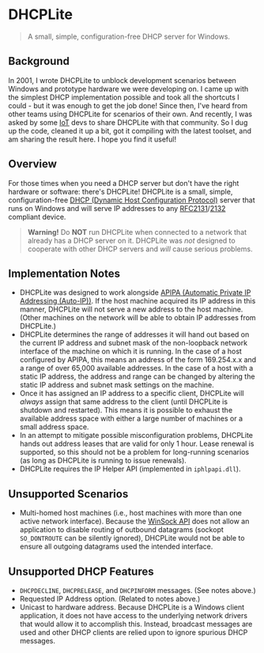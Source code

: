 # DHCPLite

> A small, simple, configuration-free DHCP server for Windows.

## Background

In 2001, I wrote DHCPLite to unblock development scenarios between Windows and prototype hardware we were developing on.
I came up with the simplest DHCP implementation possible and took all the shortcuts I could - but it was enough to get the job done!
Since then, I've heard from other teams using DHCPLite for scenarios of their own.
And recently, I was asked by some [IoT](https://en.wikipedia.org/wiki/Internet_of_Things) devs to share DHCPLite with that community.
So I dug up the code, cleaned it up a bit, got it compiling with the latest toolset, and am sharing the result here.
I hope you find it useful!

## Overview

For those times when you need a DHCP server but don't have the right hardware or software: there's DHCPLite!
DHCPLite is a small, simple, configuration-free [DHCP (Dynamic Host Configuration Protocol)](https://en.wikipedia.org/wiki/Dynamic_Host_Configuration_Protocol) server that runs on Windows and will serve IP addresses to any [RFC2131](http://www.ietf.org/rfc/rfc2131.txt)/[2132](http://www.ietf.org/rfc/rfc2132.txt) compliant device.

> **Warning!**
> Do **NOT** run DHCPLite when connected to a network that already has a DHCP server on it.
> DHCPLite was *not* designed to cooperate with other DHCP servers and *will* cause serious problems.

## Implementation Notes

- DHCPLite was designed to work alongside [APIPA (Automatic Private IP Addressing (Auto-IP))](https://en.wikipedia.org/wiki/Link-local_address).
  If the host machine acquired its IP address in this manner, DHCPLite will not serve a new address to the host machine.
  (Other machines on the network will be able to obtain IP addresses from DHCPLite.)
- DHCPLite determines the range of addresses it will hand out based on the current IP address and subnet mask of the non-loopback network interface of the machine on which it is running.
  In the case of a host configured by APIPA, this means an address of the form 169.254.x.x and a range of over 65,000 available addresses.
  In the case of a host with a static IP address, the address and range can be changed by altering the static IP address and subnet mask settings on the machine.
- Once it has assigned an IP address to a specific client, DHCPLite will *always* assign that same address to the client (until DHCPLite is shutdown and restarted).
  This means it is possible to exhaust the available address space with either a large number of machines or a small address space.
- In an attempt to mitigate possible misconfiguration problems, DHCPLite hands out address leases that are valid for only 1 hour.
  Lease renewal is supported, so this should not be a problem for long-running scenarios (as long as DHCPLite is running to issue renewals).
- DHCPLite requires the IP Helper API (implemented in `iphlpapi.dll`).

## Unsupported Scenarios

- Multi-homed host machines (i.e., host machines with more than one active network interface).
  Because the [WinSock API](https://en.wikipedia.org/wiki/Winsock) does not allow an application to disable routing of outbound datagrams (sockopt `SO_DONTROUTE` can be silently ignored), DHCPLite would not be able to ensure all outgoing datagrams used the intended interface.

## Unsupported DHCP Features

- `DHCPDECLINE`, `DHCPRELEASE`, and `DHCPINFORM` messages. (See notes above.)
- Requested IP Address option. (Related to notes above.)
- Unicast to hardware address.
  Because DHCPLite is a Windows client application, it does not have access to the underlying network drivers that would allow it to accomplish this.
  Instead, broadcast messages are used and other DHCP clients are relied upon to ignore spurious DHCP messages.

